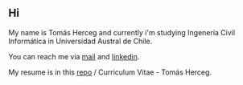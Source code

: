 ## Hi
My name is Tomás Herceg and currently i'm studying Ingenería Civil Informática in Universidad Austral de Chile.

You can reach me via [mail](mailto:tomas.herceg@alumnos.uach.cl) and [linkedin](https://www.linkedin.com/in/tomas-herceg-edwards/).

My resume is in this [repo](https://github.com/Drokoz/Drokoz/blob/main/Curriculum%20Vitae%20-%20Tom%C3%A1s%20Herceg.md) / Curriculum Vitae - Tomás Herceg.

<!--
**Drokoz/Drokoz** is a ✨ _special_ ✨ repository because its `README.md` (this file) appears on your GitHub profile.

Here are some ideas to get you started:

- 🔭 I’m currently working on ...
- 🌱 I’m currently learning ...
- 👯 I’m looking to collaborate on ...
- 🤔 I’m looking for help with ...
- 💬 Ask me about ...
- 📫 How to reach me: ...
- 😄 Pronouns: ...
- ⚡ Fun fact: ...
-->
